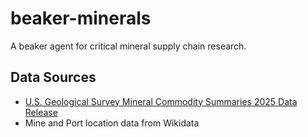 # beaker-minerals 

A beaker agent for critical mineral supply chain research.

## Data Sources

- [U.S. Geological Survey Mineral Commodity Summaries 2025 Data Release](https://www.sciencebase.gov/catalog/item/677eaf95d34e760b392c4970)
- Mine and Port location data from Wikidata